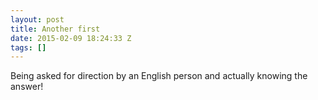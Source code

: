 ```yaml
---
layout: post
title: Another first
date: 2015-02-09 18:24:33 Z
tags: []
---
```

Being asked for direction by an English person and actually knowing the answer!
